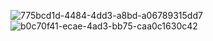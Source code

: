 ![775bcd1d-4484-4dd3-a8bd-a06789315dd7](https://github.com/saisoma123/JSOptimizer/assets/51333257/35a4c542-01bf-48e3-80d7-ab48a1338b2b)
![b0c70f41-ecae-4ad3-bb75-caa0c1630c42](https://github.com/saisoma123/JSOptimizer/assets/51333257/11b93f32-39e8-4e5d-810b-c1ffc0bfabcf)
